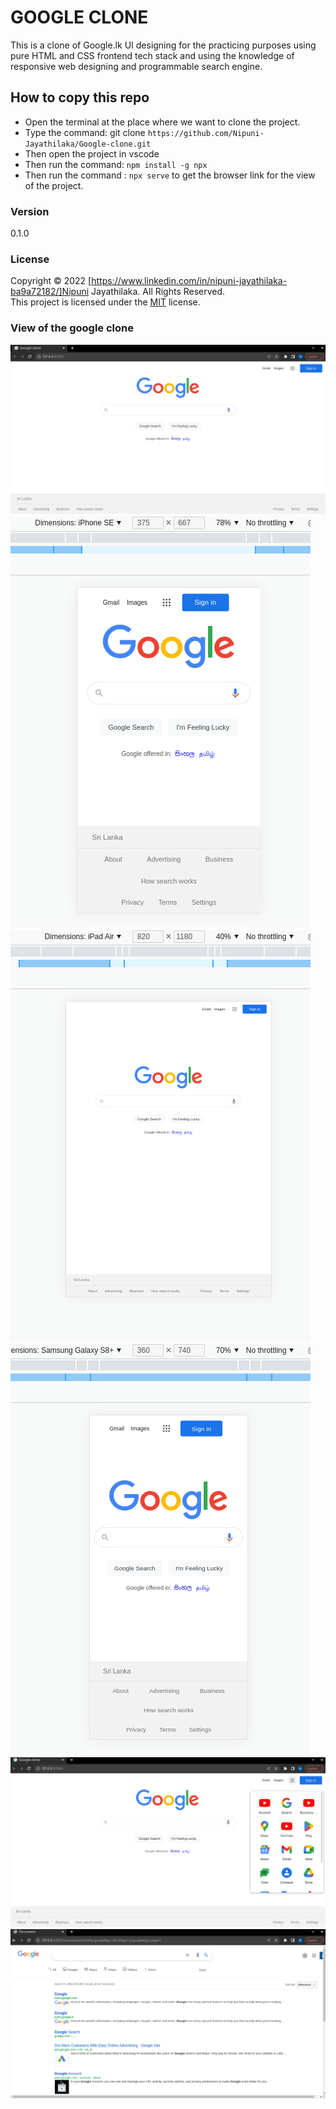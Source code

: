 # GOOGLE CLONE
This is a clone of Google.lk UI designing for the practicing purposes using pure HTML and CSS frontend tech stack and using the knowledge of responsive web designing and programmable search engine.


## How to copy this repo
* Open the terminal at the place where we want to clone the project.
* Type the command: git clone `https://github.com/Nipuni-Jayathilaka/Google-clone.git`
* Then open the project in vscode 
* Then run the command: `npm install -g npx`
* Then run the command : `npx serve` to get the browser link for the view of the project.

### Version
0.1.0

### License
Copyright © 2022 [https://www.linkedin.com/in/nipuni-jayathilaka-ba9a72182/]Nipuni Jayathilaka. All Rights Reserved. <br>
This project is licensed under the [MIT](LICENSE.txt) license.

### View of the google clone
![](asset/view1.png)
![](asset/view2.png)
![](asset/view3.png)
![](asset/view4.png)
![](asset/view5.png)
![](asset/view6.png)